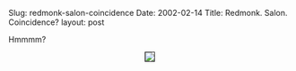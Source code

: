 Slug: redmonk-salon-coincidence
Date: 2002-02-14
Title: Redmonk. Salon. Coincidence?
layout: post

Hmmmm?<p>

<center>
<img border="1" src="http://media.redmonk.net/images/redmonkSalon.jpg" />
</center></p>
